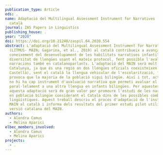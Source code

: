```yaml
---
publication_type: Article
eds: .
name: Adaptació del Multilingual Assessment Instrument for Narratives (MAIN) al
  català
journal: ZAS Papers in Linguistics
publishing_house: .
year: "2020"
doi: https://doi.org/10.21248/zaspil.64.2020.554
abstract: L'adaptació del Multilingual Assessment Instrument for Narratives
  (LITMUS- MAIN; Gagarina, et al., 2019) al català contribueix a avançar en el
  coneixement del desenvolupament de les habilitats narratives infantils en una
  diversitat de llengües usant el mateix protocol, fent possible l'avaluació de
  narracions també en catalanoparlants. L'adaptació del MAIN serà molt útil a
  Catalunya, ja que és una regió on dos llengües oficials coexisteixen (Català i
  Castellà), sent el català la llengua vehicular de l'escolarització, fet que
  provoca que la majoria de la població sigui bilingüe. Així i tot, actualment
  no hi ha cap instrument d'avaluació narrativa que permeti avaluar el català
  paral·lelament a una altra llengua en infants bilingües. Per aquestes raons,
  aquesta adaptació serà de gran valor per promoure l'estudi de les narracions
  en població bilingüe considerant el Català dins de les possibles combinacions
  lingüístiques. Aquest treball descriu el procés d'adaptació de l'instrument
  MAIN al català i informa dels resultats del primer estudi pilot utilitzant la
  versió catalana del MAIN.
authors:
  - Alondra Camus
  - Melina Aparici
elbec_members_involved:
  - Alondra Camus
  - Melina Aparici
projects:
  - .
---
```

